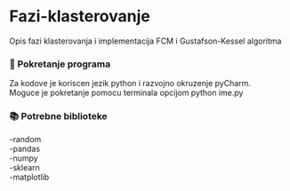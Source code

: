 # Fazi-klasterovanje
Opis fazi klasterovanja i implementacija FCM i Gustafson-Kessel algoritma

### :wrench: Pokretanje programa
Za kodove je koriscen jezik python i razvojno okruzenje pyCharm. \
Moguce je pokretanje pomocu terminala opcijom python ime.py

### :books: Potrebne biblioteke
-random \
-pandas \
-numpy \
-sklearn \
-matplotlib 

